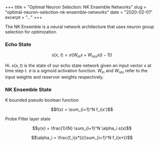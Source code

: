 +++
title = "Optimal Neuron Selection: NK Ensemble Networks"
slug = "optimal-neuron-selection-nk-ensemble-networks"
date = "2020-02-01"
excerpt = "..."
+++

The NK Ensemble is a neural network architecture that uses neuron group selection for optimization.

### Echo State

```math
s(x,\ t) = \sigma(W_{in} x + W_{res} s(t-1))
```

Hi. $s(x, t)$ is the state of our echo state network given an input vector $x$ at time step $t$. $\sigma$ is a sigmoid activation function. $W_{in}$ and $W_{res}$ refer to the input weights and reservoir weights respectively.

### NK Ensemble State

K bounded pseudo boolean function

```math
f(x) = \sum_{i=1}^N f_i(x')
```

Probe Filter layer state

```math
y(x) = \frac{1}{N} \sum_{i=1}^N \alpha_i s(x)
```

```math
\alpha_i = \frac{f_i(x*)}{\sum_{i=1}^N f_i(x*)}
```